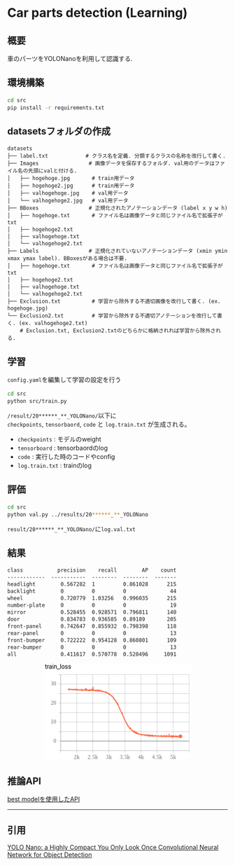 # Car parts detection (Learning)
## 概要
車のパーツをYOLONanoを利用して認識する.

## 環境構築
```bash
cd src
pip install -r requirements.txt
```

## datasetsフォルダの作成

```
datasets
├── label.txt            # クラス名を定義. 分類するクラスの名称を改行して書く. 
├── Images                # 画像データを保存するフォルダ. val用のデータはファイル名の先頭にvalと付ける. 
│   ├── hogehoge.jpg       # train用データ
│   ├── hogehoge2.jpg      # train用データ
│   ├── valhogehoge.jpg    # val用データ
│   └── valhogehoge2.jpg   # val用データ
├── BBoxes                # 正規化されたアノテーションデータ (label x y w h)
│   ├── hogehoge.txt       # ファイル名は画像データと同じファイル名で拡張子がtxt
│   ├── hogehoge2.txt
│   ├── valhogehoge.txt
│   └── valhogehoge2.txt
├── Labels                # 正規化されていないアノテーションデータ (xmin ymin xmax ymax label). BBoxesがある場合は不要.
│   ├── hogehoge.txt       # ファイル名は画像データと同じファイル名で拡張子がtxt
│   ├── hogehoge2.txt
│   ├── valhogehoge.txt
│   └── valhogehoge2.txt
├── Exclusion.txt          # 学習から除外する不適切画像を改行して書く. (ex. hogehoge.jpg)
└── Exclusion2.txt         # 学習から除外する不適切アノテーションを改行して書く. (ex. valhogehoge2.txt)　
    # Exclusion.txt, Exclusion2.txtのどちらかに格納されれば学習から除外される.
```

## 学習
 `config.yaml`を編集して学習の設定を行う

```bash
cd src
python src/train.py
```

`/result/20******_**_YOLONano/`以下に  
`checkpoints`, `tensorbaord`, `code` と `log.train.txt` が生成される。  
  - `checkpoints` : モデルのweight  
  - `tensorboard` : tensorbaordのlog  
  - `code` : 実行した時のコードやconfig  
  - `log.train.txt` : trainのlog  

## 評価 
```bash
cd src
python val.py ../results/20******_**_YOLONano
```
`result/20******_**_YOLONano/`に`log.val.txt`

## 結果
```
class           precision    recall        AP    count
------------  -----------  --------  --------  -------
headlight        0.567282  1         0.861028      215
backlight        0         0         0              44
wheel            0.720779  1.03256   0.996035      215
number-plate     0         0         0              19
mirror           0.528455  0.928571  0.796811      140
door             0.834783  0.936585  0.89189       205
front-panel      0.742647  0.855932  0.798398      118
rear-panel       0         0         0              13
front-bumper     0.722222  0.954128  0.860801      109
rear-bumper      0         0         0              13
all              0.411617  0.570778  0.520496     1091
```
<div align="center">
<img src="README/train.png">
</div>

## 推論API
[best modelを使用したAPI](https://github.com/sojiro-otsubo/parts-detection-inference)

---
## 引用 
[YOLO Nano: a Highly Compact You Only Look Once
Convolutional Neural Network for Object Detection](https://arxiv.org/pdf/1910.01271.pdf)
